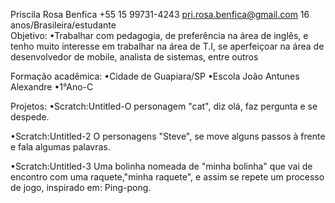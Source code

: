    Priscila Rosa Benfica 
    +55 15 99731-4243                    pri.rosa.benfica@gmail.com             16 anos/Brasileira/estudante                
Objetivo: 
•Trabalhar com pedagogia, de preferência na área de inglês, e tenho muito interesse em trabalhar na área de T.I, se aperfeiçoar na área de desenvolvedor de mobile, analista de sistemas, entre outros   

Formação acadêmica:
•Cidade de Guapiara/SP
•Escola João Antunes Alexandre 
•1°Ano-C

Projetos:
•Scratch:Untitled-O personagem "cat", diz olá, faz pergunta e se despede.

•Scratch:Untitled-2 O personagens "Steve", se move alguns passos à frente e fala algumas palavras.

•Scratch:Untitled-3 Uma bolinha nomeada de "minha bolinha" que vai de encontro com uma raquete,"minha raquete", e assim se repete um processo de jogo, inspirado em: Ping-pong.



